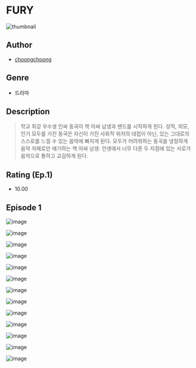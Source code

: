 # FURY
![thumbnail](https://image-comic.pstatic.net/user_contents_data/challenge_comic/2023/05/24/163690/upload_3834589005180396594_480x623.jpeg)

## Author
- [choongchoong](https://comic.naver.com/artistTitle?id=163690)

## Genre
- 드라마

## Description
> 학교 최강 우수생 인싸 동국이 핵 아싸 남생과 밴드를 시작하게 된다. 성적, 외모, 인기 모두를 가진 동국은 자신이 가진 사회적 위치의 대접이 아닌, 있는 그대로의 스스로를 느낄 수 있는 음악에 빠지게 된다. 모두가 어려워하는 동국을 냉정하게 음악 자체로만 얘기하는 핵 아싸 남생. 인생에서 너무 다른 두 지점에 있는 서로가 음악으로 통하고 교감하게 된다.


## Rating (Ep.1)
- 10.00

## Episode 1
![image](https://image-comic.pstatic.net/user_contents_data/challenge_comic/2023/05/24/163690/upload_3918755310989238834.jpeg)

![image](https://image-comic.pstatic.net/user_contents_data/challenge_comic/2023/05/24/163690/upload_3847542136885228642.jpeg)

![image](https://image-comic.pstatic.net/user_contents_data/challenge_comic/2023/05/24/163690/upload_3689404885627057720.jpeg)

![image](https://image-comic.pstatic.net/user_contents_data/challenge_comic/2023/05/24/163690/upload_7161902514393212517.jpeg)

![image](https://image-comic.pstatic.net/user_contents_data/challenge_comic/2023/05/24/163690/upload_7148396994797713462.jpeg)

![image](https://image-comic.pstatic.net/user_contents_data/challenge_comic/2023/05/24/163690/upload_7075828354694525489.jpeg)

![image](https://image-comic.pstatic.net/user_contents_data/challenge_comic/2023/05/24/163690/upload_3472610888734815590.jpeg)

![image](https://image-comic.pstatic.net/user_contents_data/challenge_comic/2023/05/24/163690/upload_4122827091502904932.jpeg)

![image](https://image-comic.pstatic.net/user_contents_data/challenge_comic/2023/05/24/163690/upload_3546078253546693988.jpeg)

![image](https://image-comic.pstatic.net/user_contents_data/challenge_comic/2023/05/24/163690/upload_7089567650131555121.jpeg)

![image](https://image-comic.pstatic.net/user_contents_data/challenge_comic/2023/05/24/163690/upload_3487302768579142962.jpeg)

![image](https://image-comic.pstatic.net/user_contents_data/challenge_comic/2023/05/24/163690/upload_3834364528678220853.jpeg)

![image](https://image-comic.pstatic.net/user_contents_data/challenge_comic/2023/05/24/163690/upload_3991425542668826422.jpeg)

